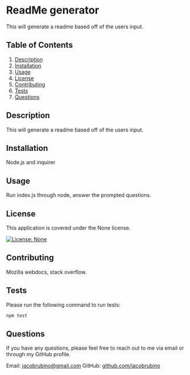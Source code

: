 
# ReadMe generator

This will generate a readme based off of the users input.

## Table of Contents
1. [Description](#description)
2. [Installation](#installation)
3. [Usage](#usage)
4. [License](#license)
5. [Contributing](#contributing)
6. [Tests](#tests)
7. [Questions](#questions)

<a name="description"></a>
## Description
This will generate a readme based off of the users input.

<a name="installation"></a>
## Installation
Node.js and inquirer

<a name="usage"></a>
## Usage
Run index.js through node, answer the prompted questions.

<a name="license"></a>
## License
This application is covered under the None license.

[![License: None](https://img.shields.io/badge/License-None-blueviolet.svg)](https://opensource.org/licenses/None)

<a name="contributing"></a>
## Contributing
Mozilla webdocs, stack overflow. 

<a name="tests"></a>
## Tests
Please run the following command to run tests:
```bash
npm test
```

<a name="questions"></a>
## Questions
If you have any questions, please feel free to reach out to me via email or through my GitHub profile.

Email: jacobrubino@gmail.com
GitHub: [github.com/jacobrubino](https://github.com/jacobrubino)
